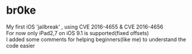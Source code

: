 # br0ke
My first iOS 'jailbreak' , using CVE 2016-4655 &amp; CVE 2016-4656  
For now only iPad2,7 on iOS 9.1 is supported(fixed offsets)  
I added some comments for helping beginners(like me) to understand the code easier
